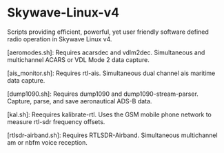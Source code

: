 # Skywave-Linux-v4
Scripts providing efficient, powerful, yet user friendly software defined radio operation in Skywave Linux v4.

[aeromodes.sh]:
Requires acarsdec and vdlm2dec.  Simultaneous and multichannel ACARS or VDL Mode 2 data capture.

[ais_monitor.sh]:
Requires rtl-ais.  Simultaneous dual channel ais maritime data capture.

[dump1090.sh]:
Requires dump1090 and dump1090-stream-parser.  Capture, parse, and save aeronautical ADS-B data.

[kal.sh]:
Reequires kalibrate-rtl.  Uses the GSM mobile phone network to measure rtl-sdr frequency offsets.

[rtlsdr-airband.sh]:
Requires RTLSDR-Airband.  Simultaneous multichannel am or nbfm voice reception.
